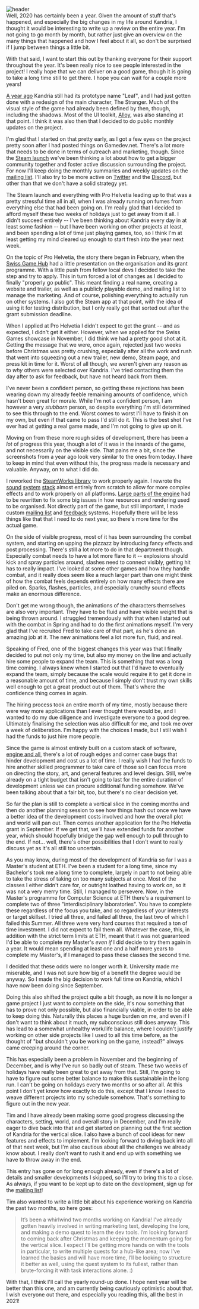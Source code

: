 ![header](https://filebox.tymoon.eu//file/TWpFNU5nPT0=)  
Well, 2020 has certainly been a year. Given the amount of stuff that's happened, and especially the big changes in my life around Kandria, I thought it would be interesting to write up a review on the entire year. I'm not going to go month by month, but rather just give an overview on the many things that happened and how I feel about it all, so don't be surprised if I jump between things a little bit.

With that said, I want to start this out by thanking everyone for their support throughout the year. It's been really nice to see people interested in the project! I really hope that we can deliver on a good game, though it is going to take a long time still to get there. I hope you can wait for a couple more years!

[A year ago](https://reader.tymoon.eu/article/379) Kandria still had its prototype name "Leaf", and I had just gotten done with a redesign of the main character, The Stranger. Much of the visual style of the game had already been defined by then, though, including the shadows. Most of the UI toolkit, [Alloy](https://shirakumo.org/project/alloy), was also standing at that point. I think it was also then that I decided to do public monthly updates on the project.

I'm glad that I started on that pretty early, as I got a few eyes on the project pretty soon after I had posted things on Gamedev.net. There's a lot more that needs to be done in terms of outreach and marketing, though. Since the [Steam launch](https://store.steampowered.com/app/1261430/Kandria/) we've been thinking a lot about how to get a bigger community together and foster active discussion surrounding the project. For now I'll keep doing the monthly summaries and weekly updates on the [mailing list](https://kandria.com/#subscribe). I'll also try to be more active on [Twitter](https://twitter.com/shinmera) and the [Discord](https://discord.gg/WNTygau), but other than that we don't have a solid strategy yet.

The Steam launch and everything with Pro Helvetia leading up to that was a pretty stressful time all in all, when I was already running on fumes from everything else that had been going on. I'm really glad that I decided to afford myself these two weeks of holidays just to get away from it all. I didn't succeed entirely -- I've been thinking about Kandria every day in at least some fashion -- but I have been working on other projects at least, and been spending a lot of time just playing games, too, so I think I'm at least getting my mind cleared up enough to start fresh into the year next week.

On the topic of Pro Helvetia, the story there began in February, when the [Swiss Game Hub](http://www.swissgamehub.com) had a little presentation on the organisation and its grant programme. With a little push from fellow local devs I decided to take the step and try to apply. This in turn forced a lot of changes as I decided to finally "properly go public". This meant finding a real name, creating a website and trailer, as well as a publicly playable demo, and mailing list to manage the marketing. And of course, polishing everything to actually run on other systems. I also got the Steam app at that point, with the idea of using it for testing distribution, but I only really got that sorted out after the grant submission deadline.

When I applied at Pro Helvetia I didn't expect to get the grant -- and as expected, I didn't get it either. However, when we applied for the Swiss Games showcase in November, I did think we had a pretty good shot at it. Getting the message that we were, once again, rejected just two weeks before Christmas was pretty crushing, especially after all the work and rush that went into squeezing out a new trailer, new demo, Steam page, and press kit in time for it. Worst of all though, we weren't given any reason as to *why* others were selected over Kandria. I've tried contacting them the day after to ask for feedback, but have not heard back from them.

I've never been a confident person, so getting these rejections has been wearing down my already feeble remaining amounts of confidence, which hasn't been great for morale. While I'm not a confident person, I am however a very *stubborn* person, so despite everything I'm still determined to see this through to the end. Worst comes to worst I'll have to finish it on my own, but even if that came to pass I'd still do it. This is the best shot I've ever had at getting a real game made, and I'm not going to give up on it.

Moving on from these more rough sides of development, there has been a *lot* of progress this year, though a lot of it was in the innards of the game, and not necessarily on the visible side. That pains me a bit, since the screenshots from a year ago look very similar to the ones from today. I have to keep in mind that even without this, the progress made is necessary and valuable. Anyway, on to what I did do.

I reworked the [SteamWorks library](https://shinmera.com/project/cl-steamworks) to work properly again. I rewrote the [sound](https://shirakumo.org/project/libmixed) [system](https://shirakumo.org/project/cl-steamworks) [stack](https://shirakumo.org/project/harmony) almost entirely from scratch to allow for more complex effects and to work properly on all platforms. [Large parts of the engine](https://reader.tymoon.eu/article/385) had to be rewritten to fix some big issues in how resources and rendering used to be organised. Not directly part of the game, but still important, I made custom [mailing list](https://shirakumo.org/project/courier) and [feedback](https://shirakumo.org/project/feedback) systems. Hopefully there will be less things like that that I need to do next year, so there's more time for the actual game.

On the side of visible progress, most of it has been surrounding the combat system, and starting on upping the pizzazz by introducing fancy effects and post processing. There's still a lot more to do in that department though. Especially combat needs to have a lot more flare to it -- explosions should kick and spray particles around, slashes need to connect visibly, getting hit has to really impact. I've looked at some other games and how they handle combat, and it really does seem like a much larger part than one might think of how the combat feels depends entirely on how many effects there are piled on. Sparks, flashes, particles, and especially crunchy sound effects make an enormous difference.

Don't get me wrong though, the animations of the characters themselves are also very important. They have to be fluid and have visible weight that is being thrown around. I struggled tremendously with that when I started out with the combat in Spring and had to do the first animations myself. I'm very glad that I've recruited Fred to take care of that part, as he's done an amazing job at it. The new animations feel a lot more fun, fluid, and real.

Speaking of Fred, one of the biggest changes this year was that I finally decided to put not only my time, but also my money on the line and actually hire some people to expand the team. This is something that was a long time coming. I always knew when I started out that I'd have to eventually expand the team, simply because the scale would require it to get it done in a reasonable amount of time, and because I simply don't trust my own skills well enough to get a great product out of them. That's where the confidence thing comes in again.

The hiring process took an entire month of my time, mostly because there were way more applications than I ever thought there would be, and I wanted to do my due diligence and investigate everyone to a good degree. Ultimately finalising the selection was also difficult for me, and took me over a week of deliberation. I'm happy with the choices I made, but I still wish I had the funds to just hire more people.

Since the game is almost entirely built on a custom stack of software, [engine and all](https://shirakumo.org/project/trial), there's a lot of rough edges and corner case bugs that hinder development and cost us a lot of time. I really wish I had the funds to hire another skilled programmer to take care of those so I can focus more on directing the story, art, and general features and level design. Still, we're already on a tight budget that isn't going to last for the entire duration of development unless we can procure additional funding somehow. We've been talking about that a fair bit, too, but there's no clear decision yet.

So far the plan is still to complete a vertical slice in the coming months and then do another planning session to see how things hash out once we have a better idea of the development costs involved and how the overall plot and world will pan out. Then comes another application for the Pro Helvetia grant in September. If we get that, we'll have extended funds for another year, which should hopefully bridge the gap well enough to pull through to the end. If not... well, there's other possibilities that I don't want to really discuss yet as it's all still too uncertain.

As you may know, during most of the development of Kandria so far I was a Master's student at ETH. I've been a student for a long time, since my Bachelor's took me a long time to complete, largely in part to not being able to take the stress of taking on too many subjects at once. Most of the classes I either didn't care for, or outright loathed having to work on, so it was not a very merry time. Still, I managed to persevere. Now, in the Master's programme for Computer Science at ETH there's a requirement to complete two of three "interdisciplinary laboratories". You have to complete these regardless of the focus you take, and so regardless of your interests or target skillset. I tried all three, and failed all three, the last two of which I failed this Summer. All three were very hard courses that required a ton of time investment. I did not expect to fail them all. Whatever the case, this, in addition with the strict term limits at ETH, meant that it was not guaranteed I'd be able to complete my Master's *even if* I did decide to try them again in a year. It would mean spending at least one and a half more years to complete my Master's, if I managed to pass these classes the second time.

I decided that these odds were no longer worth it. University made me miserable, and I was not sure how big of a benefit the degree would be anyway. So I made the big decision to work full time on Kandria, which I have now been doing since September.

Doing this also shifted the project quite a bit though, as now it is no longer a game project I just want to complete on the side, it's now something that has to prove not only possible, but also financially viable, in order to be able to keep doing this. Naturally this places a huge burden on me, and even if I don't want to think about it much, my subconscious still does anyway. This has lead to a somewhat unhealthy work/life balance, where I couldn't justify working on other side projects like I used to all this time before, as the thought of "but shouldn't you be working on the game, instead?" always came creeping around the corner.

This has especially been a problem in November and the beginning of December, and is why I've run so badly out of steam. These two weeks of holidays have really been great to get away from that. Still, I'm going to have to figure out some better balance to make this sustainable in the long run. I can't be going on holidays every two months or so after all. At this point I don't yet know how exactly to do this, except that I know I need to weave different projects into my schedule somehow. That's something to figure out in the new year.

Tim and I have already been making some good progress discussing the characters, setting, world, and overall story in December, and I'm really eager to dive back into that and get started on planning out the first section of Kandria for the vertical slice. I also have a bunch of cool ideas for new features and effects to implement. I'm looking forward to diving back into all of that next week, but I'm also cautious about all the challenges we already know about. I really don't want to rush it and end up with something we have to throw away in the end.

This entry has gone on for long enough already, even if there's a lot of details and smaller developments I skipped, so I'll try to bring this to a close. As always, if you want to be kept up to date on the development, sign up for the [mailing list](https://kandria.com/#subscribe)!

Tim also wanted to write a little bit about his experience working on Kandria the past two months, so here goes:

> It’s been a whirlwind two months working on Kandria! I’ve already gotten heavily involved in writing marketing text, developing the lore, and making a demo quest to learn the dev tools. I’m looking forward to coming back after Christmas and keeping the momentum going for the vertical slice. I expect I’ll be getting more hands on with the tools in particular, to write multiple quests for a hub-like area; now I’ve learned the basics and will have more time, I’ll be looking to structure it better as well, using the quest system to its fullest, rather than brute-forcing it with task interactions alone. :)

With that, I think I'll call the yearly round-up done. I hope next year will be better than this one, and am currently being cautiously optimistic about that. I wish everyone out there, and especially you reading this, all the best in 2021!
